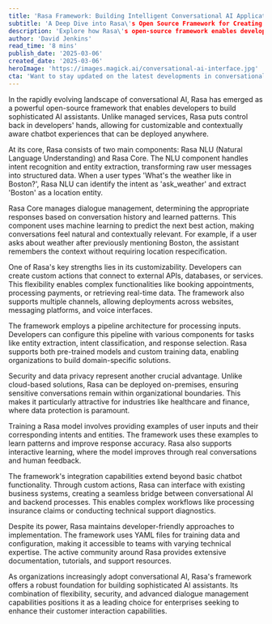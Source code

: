 ```yaml
---
title: 'Rasa Framework: Building Intelligent Conversational AI Applications'
subtitle: 'A Deep Dive into Rasa\'s Open Source Framework for Creating AI Assistants'
description: 'Explore how Rasa\'s open-source framework enables developers to build sophisticated AI assistants with advanced NLU capabilities, custom actions, and secure deployment options. Learn about its key components and advantages for creating contextually aware conversational experiences.'
author: 'David Jenkins'
read_time: '8 mins'
publish_date: '2025-03-06'
created_date: '2025-03-06'
heroImage: 'https://images.magick.ai/conversational-ai-interface.jpg'
cta: 'Want to stay updated on the latest developments in conversational AI and enterprise technology? Follow us on LinkedIn for exclusive insights, expert analysis, and industry updates that keep you ahead of the curve.'
---
```


In the rapidly evolving landscape of conversational AI, Rasa has emerged as a powerful open-source framework that enables developers to build sophisticated AI assistants. Unlike managed services, Rasa puts control back in developers' hands, allowing for customizable and contextually aware chatbot experiences that can be deployed anywhere.

At its core, Rasa consists of two main components: Rasa NLU (Natural Language Understanding) and Rasa Core. The NLU component handles intent recognition and entity extraction, transforming raw user messages into structured data. When a user types 'What's the weather like in Boston?', Rasa NLU can identify the intent as 'ask_weather' and extract 'Boston' as a location entity.

Rasa Core manages dialogue management, determining the appropriate responses based on conversation history and learned patterns. This component uses machine learning to predict the next best action, making conversations feel natural and contextually relevant. For example, if a user asks about weather after previously mentioning Boston, the assistant remembers the context without requiring location respecification.

One of Rasa's key strengths lies in its customizability. Developers can create custom actions that connect to external APIs, databases, or services. This flexibility enables complex functionalities like booking appointments, processing payments, or retrieving real-time data. The framework also supports multiple channels, allowing deployments across websites, messaging platforms, and voice interfaces.

The framework employs a pipeline architecture for processing inputs. Developers can configure this pipeline with various components for tasks like entity extraction, intent classification, and response selection. Rasa supports both pre-trained models and custom training data, enabling organizations to build domain-specific solutions.

Security and data privacy represent another crucial advantage. Unlike cloud-based solutions, Rasa can be deployed on-premises, ensuring sensitive conversations remain within organizational boundaries. This makes it particularly attractive for industries like healthcare and finance, where data protection is paramount.

Training a Rasa model involves providing examples of user inputs and their corresponding intents and entities. The framework uses these examples to learn patterns and improve response accuracy. Rasa also supports interactive learning, where the model improves through real conversations and human feedback.

The framework's integration capabilities extend beyond basic chatbot functionality. Through custom actions, Rasa can interface with existing business systems, creating a seamless bridge between conversational AI and backend processes. This enables complex workflows like processing insurance claims or conducting technical support diagnostics.

Despite its power, Rasa maintains developer-friendly approaches to implementation. The framework uses YAML files for training data and configuration, making it accessible to teams with varying technical expertise. The active community around Rasa provides extensive documentation, tutorials, and support resources.

As organizations increasingly adopt conversational AI, Rasa's framework offers a robust foundation for building sophisticated AI assistants. Its combination of flexibility, security, and advanced dialogue management capabilities positions it as a leading choice for enterprises seeking to enhance their customer interaction capabilities.